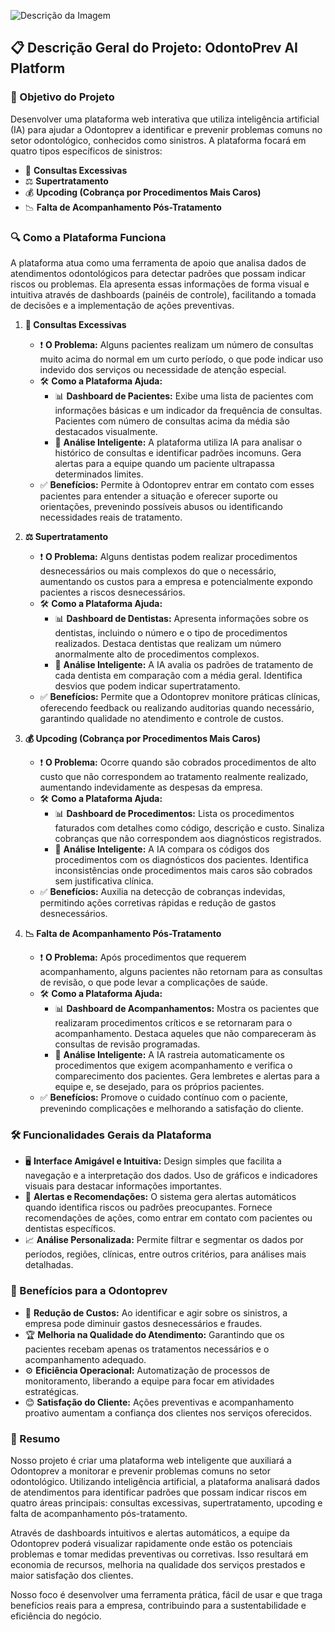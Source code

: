 ![Descrição da Imagem](https://github.com/user-attachments/assets/d84ebb09-da5e-44ca-8f47-2040577eb913)

## 📋 Descrição Geral do Projeto: OdontoPrev AI Platform

### 🎯 Objetivo do Projeto

Desenvolver uma plataforma web interativa que utiliza inteligência artificial (IA) para ajudar a Odontoprev a identificar e prevenir problemas comuns no setor odontológico, conhecidos como sinistros. A plataforma focará em quatro tipos específicos de sinistros:

- 🦷 **Consultas Excessivas**
- ⚖️ **Supertratamento**
- 💰 **Upcoding (Cobrança por Procedimentos Mais Caros)**
- 📉 **Falta de Acompanhamento Pós-Tratamento**

### 🔍 Como a Plataforma Funciona

A plataforma atua como uma ferramenta de apoio que analisa dados de atendimentos odontológicos para detectar padrões que possam indicar riscos ou problemas. Ela apresenta essas informações de forma visual e intuitiva através de dashboards (painéis de controle), facilitando a tomada de decisões e a implementação de ações preventivas.

1. **🦷 Consultas Excessivas**

   - ❗ **O Problema:** Alguns pacientes realizam um número de consultas muito acima do normal em um curto período, o que pode indicar uso indevido dos serviços ou necessidade de atenção especial.
   - 🛠️ **Como a Plataforma Ajuda:**
     - 📊 **Dashboard de Pacientes:** Exibe uma lista de pacientes com informações básicas e um indicador da frequência de consultas. Pacientes com número de consultas acima da média são destacados visualmente.
     - 🤖 **Análise Inteligente:** A plataforma utiliza IA para analisar o histórico de consultas e identificar padrões incomuns. Gera alertas para a equipe quando um paciente ultrapassa determinados limites.
   - ✅ **Benefícios:** Permite à Odontoprev entrar em contato com esses pacientes para entender a situação e oferecer suporte ou orientações, prevenindo possíveis abusos ou identificando necessidades reais de tratamento.

2. **⚖️ Supertratamento**

   - ❗ **O Problema:** Alguns dentistas podem realizar procedimentos desnecessários ou mais complexos do que o necessário, aumentando os custos para a empresa e potencialmente expondo pacientes a riscos desnecessários.
   - 🛠️ **Como a Plataforma Ajuda:**
     - 📊 **Dashboard de Dentistas:** Apresenta informações sobre os dentistas, incluindo o número e o tipo de procedimentos realizados. Destaca dentistas que realizam um número anormalmente alto de procedimentos complexos.
     - 🤖 **Análise Inteligente:** A IA avalia os padrões de tratamento de cada dentista em comparação com a média geral. Identifica desvios que podem indicar supertratamento.
   - ✅ **Benefícios:** Permite que a Odontoprev monitore práticas clínicas, oferecendo feedback ou realizando auditorias quando necessário, garantindo qualidade no atendimento e controle de custos.

3. **💰 Upcoding (Cobrança por Procedimentos Mais Caros)**

   - ❗ **O Problema:** Ocorre quando são cobrados procedimentos de alto custo que não correspondem ao tratamento realmente realizado, aumentando indevidamente as despesas da empresa.
   - 🛠️ **Como a Plataforma Ajuda:**
     - 📊 **Dashboard de Procedimentos:** Lista os procedimentos faturados com detalhes como código, descrição e custo. Sinaliza cobranças que não correspondem aos diagnósticos registrados.
     - 🤖 **Análise Inteligente:** A IA compara os códigos dos procedimentos com os diagnósticos dos pacientes. Identifica inconsistências onde procedimentos mais caros são cobrados sem justificativa clínica.
   - ✅ **Benefícios:** Auxilia na detecção de cobranças indevidas, permitindo ações corretivas rápidas e redução de gastos desnecessários.

4. **📉 Falta de Acompanhamento Pós-Tratamento**

   - ❗ **O Problema:** Após procedimentos que requerem acompanhamento, alguns pacientes não retornam para as consultas de revisão, o que pode levar a complicações de saúde.
   - 🛠️ **Como a Plataforma Ajuda:**
     - 📊 **Dashboard de Acompanhamentos:** Mostra os pacientes que realizaram procedimentos críticos e se retornaram para o acompanhamento. Destaca aqueles que não compareceram às consultas de revisão programadas.
     - 🤖 **Análise Inteligente:** A IA rastreia automaticamente os procedimentos que exigem acompanhamento e verifica o comparecimento dos pacientes. Gera lembretes e alertas para a equipe e, se desejado, para os próprios pacientes.
   - ✅ **Benefícios:** Promove o cuidado contínuo com o paciente, prevenindo complicações e melhorando a satisfação do cliente.

### 🛠️ Funcionalidades Gerais da Plataforma

- 🖥️ **Interface Amigável e Intuitiva:** Design simples que facilita a navegação e a interpretação dos dados. Uso de gráficos e indicadores visuais para destacar informações importantes.
- 🔔 **Alertas e Recomendações:** O sistema gera alertas automáticos quando identifica riscos ou padrões preocupantes. Fornece recomendações de ações, como entrar em contato com pacientes ou dentistas específicos.
- 📈 **Análise Personalizada:** Permite filtrar e segmentar os dados por períodos, regiões, clínicas, entre outros critérios, para análises mais detalhadas.

### 🎁 Benefícios para a Odontoprev

- 💸 **Redução de Custos:** Ao identificar e agir sobre os sinistros, a empresa pode diminuir gastos desnecessários e fraudes.
- 🏆 **Melhoria na Qualidade do Atendimento:** Garantindo que os pacientes recebam apenas os tratamentos necessários e o acompanhamento adequado.
- ⚙️ **Eficiência Operacional:** Automatização de processos de monitoramento, liberando a equipe para focar em atividades estratégicas.
- 😊 **Satisfação do Cliente:** Ações preventivas e acompanhamento proativo aumentam a confiança dos clientes nos serviços oferecidos.

### 📄 Resumo

Nosso projeto é criar uma plataforma web inteligente que auxiliará a Odontoprev a monitorar e prevenir problemas comuns no setor odontológico. Utilizando inteligência artificial, a plataforma analisará dados de atendimentos para identificar padrões que possam indicar riscos em quatro áreas principais: consultas excessivas, supertratamento, upcoding e falta de acompanhamento pós-tratamento.

Através de dashboards intuitivos e alertas automáticos, a equipe da Odontoprev poderá visualizar rapidamente onde estão os potenciais problemas e tomar medidas preventivas ou corretivas. Isso resultará em economia de recursos, melhoria na qualidade dos serviços prestados e maior satisfação dos clientes.

Nosso foco é desenvolver uma ferramenta prática, fácil de usar e que traga benefícios reais para a empresa, contribuindo para a sustentabilidade e eficiência do negócio.
